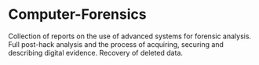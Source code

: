 # Computer-Forensics
Collection of reports on the use of advanced systems for forensic analysis. Full post-hack analysis and the process of acquiring, securing and describing digital evidence. Recovery of deleted data.
